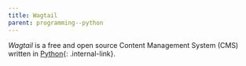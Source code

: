 ```yaml
---
title: Wagtail
parent: programming--python
---
```


<dfn>Wagtail</dfn> is a free and open source Content Management System (CMS) written in [Python](../index){: .internal-link}.
